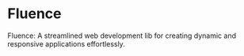 # Fluence
Fluence: A streamlined web development lib for creating dynamic and responsive applications effortlessly.
